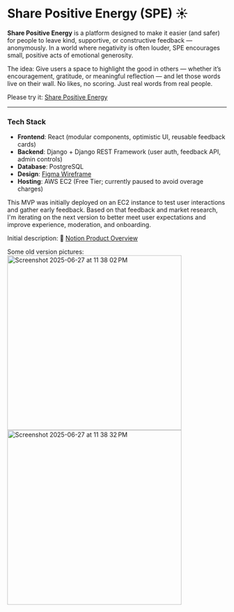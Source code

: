 # Share Positive Energy (SPE) ☀️

**Share Positive Energy** is a platform designed to make it easier (and safer) for people to leave kind, supportive, or constructive feedback — anonymously. In a world where negativity is often louder, SPE encourages small, positive acts of emotional generosity.

The idea: Give users a space to highlight the good in others — whether it’s encouragement, gratitude, or meaningful reflection — and let those words live on their wall. No likes, no scoring. Just real words from real people.

Please try it: [Share Positive Energy](https://share-positive-energy.netlify.app/)  

---

### Tech Stack

- **Frontend**: React (modular components, optimistic UI, reusable feedback cards)
- **Backend**: Django + Django REST Framework (user auth, feedback API, admin controls)
- **Database**: PostgreSQL
- **Design**: [Figma Wireframe](https://www.figma.com/design/7CgwVnAJ6EEIadtp2mGtWo/Feedbacker?node-id=0-1&t=TWIsjeyYFeWTct3b-1)
- **Hosting**: AWS EC2 (Free Tier; currently paused to avoid overage charges)

This MVP was initially deployed on an EC2 instance to test user interactions and gather early feedback. Based on that feedback and market research, I'm iterating on the next version to better meet user expectations and improve experience, moderation, and onboarding.

Initial description:
🔗 [Notion Product Overview](https://steady-pizza-d64.notion.site/Share-Positive-Energy-1ab2a37abdfc80969a43fa771c31f8d1)

Some old version pictures:  
<img width="400" alt="Screenshot 2025-06-27 at 11 38 02 PM" src="https://github.com/user-attachments/assets/4e31536c-c82a-440a-9b2a-f54b5f528474" />  
<img width="400" alt="Screenshot 2025-06-27 at 11 38 32 PM" src="https://github.com/user-attachments/assets/656ac4ec-efd9-468a-80f7-5ff764d05fe8" />  

